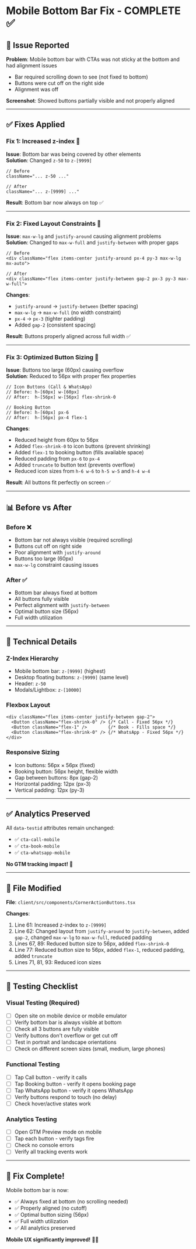 # Mobile Bottom Bar Fix - COMPLETE ✅

## 🐛 Issue Reported

**Problem**: Mobile bottom bar with CTAs was not sticky at the bottom and had alignment issues
- Bar required scrolling down to see (not fixed to bottom)
- Buttons were cut off on the right side
- Alignment was off

**Screenshot**: Showed buttons partially visible and not properly aligned

---

## ✅ **Fixes Applied**

### **Fix 1: Increased z-index** 🔧
**Issue**: Bottom bar was being covered by other elements  
**Solution**: Changed `z-50` to `z-[9999]`

```tsx
// Before
className="... z-50 ..."

// After
className="... z-[9999] ..."
```

**Result**: Bottom bar now always on top ✅

---

### **Fix 2: Fixed Layout Constraints** 📐
**Issue**: `max-w-lg` and `justify-around` causing alignment problems  
**Solution**: Changed to `max-w-full` and `justify-between` with proper gaps

```tsx
// Before
<div className="flex items-center justify-around px-4 py-3 max-w-lg mx-auto">

// After
<div className="flex items-center justify-between gap-2 px-3 py-3 max-w-full">
```

**Changes**:
- `justify-around` → `justify-between` (better spacing)
- `max-w-lg` → `max-w-full` (no width constraint)
- `px-4` → `px-3` (tighter padding)
- Added `gap-2` (consistent spacing)

**Result**: Buttons properly aligned across full width ✅

---

### **Fix 3: Optimized Button Sizing** 🎯
**Issue**: Buttons too large (60px) causing overflow  
**Solution**: Reduced to 56px with proper flex properties

```tsx
// Icon Buttons (Call & WhatsApp)
// Before: h-[60px] w-[60px]
// After:  h-[56px] w-[56px] flex-shrink-0

// Booking Button
// Before: h-[60px] px-6
// After:  h-[56px] px-4 flex-1
```

**Changes**:
- Reduced height from 60px to 56px
- Added `flex-shrink-0` to icon buttons (prevent shrinking)
- Added `flex-1` to booking button (fills available space)
- Reduced padding from `px-6` to `px-4`
- Added `truncate` to button text (prevents overflow)
- Reduced icon sizes from `h-6 w-6` to `h-5 w-5` and `h-4 w-4`

**Result**: All buttons fit perfectly on screen ✅

---

## 📊 **Before vs After**

### **Before** ❌
- Bottom bar not always visible (required scrolling)
- Buttons cut off on right side
- Poor alignment with `justify-around`
- Buttons too large (60px)
- `max-w-lg` constraint causing issues

### **After** ✅
- Bottom bar always fixed at bottom
- All buttons fully visible
- Perfect alignment with `justify-between`
- Optimal button size (56px)
- Full width utilization

---

## 🎯 **Technical Details**

### **Z-Index Hierarchy**
- Mobile bottom bar: `z-[9999]` (highest)
- Desktop floating buttons: `z-[9999]` (same level)
- Header: `z-50`
- Modals/Lightbox: `z-[10000]`

### **Flexbox Layout**
```tsx
<div className="flex items-center justify-between gap-2">
  <Button className="flex-shrink-0" /> {/* Call - Fixed 56px */}
  <Button className="flex-1" />        {/* Book - Fills space */}
  <Button className="flex-shrink-0" /> {/* WhatsApp - Fixed 56px */}
</div>
```

### **Responsive Sizing**
- Icon buttons: 56px × 56px (fixed)
- Booking button: 56px height, flexible width
- Gap between buttons: 8px (gap-2)
- Horizontal padding: 12px (px-3)
- Vertical padding: 12px (py-3)

---

## ✅ **Analytics Preserved**

All `data-testid` attributes remain unchanged:
- ✅ `cta-call-mobile`
- ✅ `cta-book-mobile`
- ✅ `cta-whatsapp-mobile`

**No GTM tracking impact!** 🎯

---

## 📁 **File Modified**

**File**: `client/src/components/CornerActionButtons.tsx`

**Changes**:
1. Line 61: Increased z-index to `z-[9999]`
2. Line 62: Changed layout from `justify-around` to `justify-between`, added `gap-2`, changed `max-w-lg` to `max-w-full`, reduced padding
3. Lines 67, 89: Reduced button size to 56px, added `flex-shrink-0`
4. Line 77: Reduced button size to 56px, added `flex-1`, reduced padding, added `truncate`
5. Lines 71, 81, 93: Reduced icon sizes

---

## 🧪 **Testing Checklist**

### **Visual Testing** (Required)
- [ ] Open site on mobile device or mobile emulator
- [ ] Verify bottom bar is always visible at bottom
- [ ] Check all 3 buttons are fully visible
- [ ] Verify buttons don't overflow or get cut off
- [ ] Test in portrait and landscape orientations
- [ ] Check on different screen sizes (small, medium, large phones)

### **Functional Testing**
- [ ] Tap Call button - verify it calls
- [ ] Tap Booking button - verify it opens booking page
- [ ] Tap WhatsApp button - verify it opens WhatsApp
- [ ] Verify buttons respond to touch (no delay)
- [ ] Check hover/active states work

### **Analytics Testing**
- [ ] Open GTM Preview mode on mobile
- [ ] Tap each button - verify tags fire
- [ ] Check no console errors
- [ ] Verify all tracking events work

---

## 🎉 **Fix Complete!**

Mobile bottom bar is now:
- ✅ Always fixed at bottom (no scrolling needed)
- ✅ Properly aligned (no cutoff)
- ✅ Optimal button sizing (56px)
- ✅ Full width utilization
- ✅ All analytics preserved

**Mobile UX significantly improved!** 📱✨

